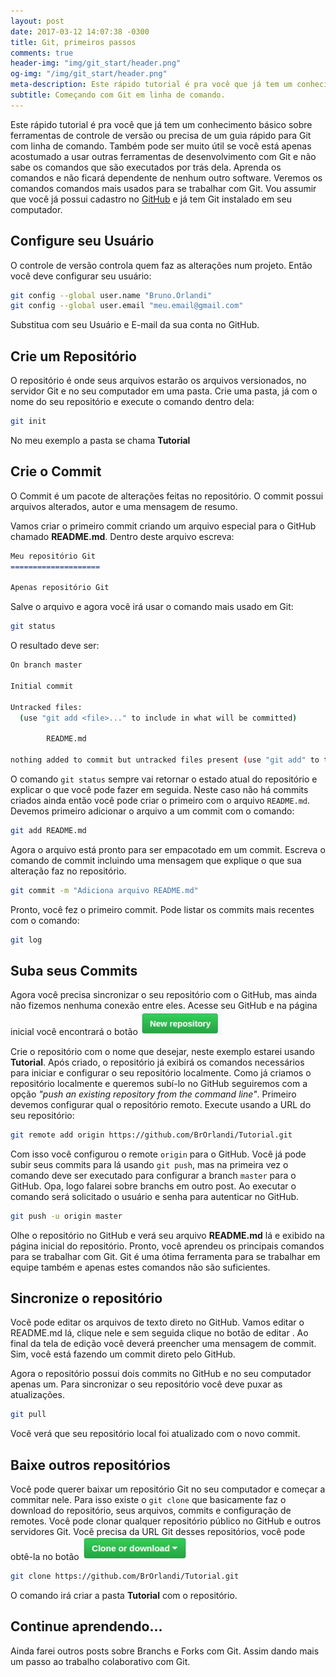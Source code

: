 ```yaml
---
layout: post
date: 2017-03-12 14:07:38 -0300
title: Git, primeiros passos
comments: true
header-img: "img/git_start/header.png"
og-img: "/img/git_start/header.png"
meta-description: Este rápido tutorial é pra você que já tem um conhecimento básico sobre ferramentas de controle de versão ou precisa de um guia rápido para Git com linha de comando.
subtitle: Começando com Git em linha de comando.
---
```


Este rápido tutorial é pra você que já tem um conhecimento básico sobre ferramentas de controle de versão ou precisa de um guia rápido para Git com linha de comando.
Também pode ser muito útil se você está apenas acostumado a usar outras ferramentas de desenvolvimento com Git e não sabe os comandos que são executados por trás dela. Aprenda os comandos e não ficará dependente de nenhum outro software.
Veremos os comandos comandos mais usados para se trabalhar com Git. Vou assumir que você já possui cadastro no [GitHub](https://github.com/) e já tem Git instalado em seu computador.

## Configure seu Usuário

O controle de versão controla quem faz as alterações num projeto. Então você deve configurar seu usuário:

```sh
git config --global user.name "Bruno.Orlandi"
git config --global user.email "meu.email@gmail.com"
```

Substitua com seu Usuário e E-mail da sua conta no GitHub. 

## Crie um Repositório

O repositório é onde seus arquivos estarão os arquivos versionados, no servidor Git e no seu computador em uma pasta.
Crie uma pasta, já com o nome do seu repositório e execute o comando dentro dela:

```sh
git init
```
No meu exemplo a pasta se chama **Tutorial**

## Crie o Commit

O Commit é um pacote de alterações feitas no repositório. O commit possui arquivos alterados, autor e uma mensagem de resumo.

Vamos criar o primeiro commit criando um arquivo especial para o GitHub chamado **README.md**. Dentro deste arquivo escreva:

```markdown
Meu repositório Git
====================

Apenas repositório Git

```

Salve o arquivo e agora você irá usar o comando mais usado em Git:

```sh
git status
```

O resultado deve ser:

```sh
On branch master

Initial commit

Untracked files:
  (use "git add <file>..." to include in what will be committed)

        README.md

nothing added to commit but untracked files present (use "git add" to track)
```

O comando `git status` sempre vai retornar o estado atual do repositório e explicar o que você pode fazer em seguida. 
Neste caso não há commits criados ainda então você pode criar o primeiro com o arquivo `README.md`.
Devemos primeiro adicionar o arquivo a um commit com o comando:

```sh
git add README.md
```

Agora o arquivo está pronto para ser empacotado em um commit.
Escreva o comando de commit incluindo uma mensagem que explique o que sua alteração faz no repositório.

```sh
git commit -m "Adiciona arquivo README.md"
```

Pronto, você fez o primeiro commit. Pode listar os commits mais recentes com o comando:

```sh
git log
```

## Suba seus Commits

Agora você precisa sincronizar o seu repositório com o GitHub, mas ainda não fizemos nenhuma conexão entre eles.
Acesse seu GitHub e na página inicial você encontrará o botão <img src="/img/git_start/newrepo.png" class="inline" width="130px"/>

Crie o repositório com o nome que desejar, neste exemplo estarei usando **Tutorial**.
Após criado, o repositório já exibirá os comandos necessários para iniciar e configurar o seu repositório localmente.
Como já criamos o repositório localmente e queremos subí-lo no GitHub seguiremos com a opção *"push an existing repository from the command line"*.
Primeiro devemos configurar qual o repositório remoto. Execute usando a URL do seu repositório:

```sh
git remote add origin https://github.com/BrOrlandi/Tutorial.git
```
Com isso você configurou o remote `origin` para o GitHub. Você já pode subir seus commits para lá usando `git push`, mas na primeira vez o comando deve ser executado para configurar a branch `master` para o GitHub. Opa, logo falarei sobre branchs em outro post. Ao executar o comando será solicitado o usuário e senha para autenticar no GitHub.

```sh
git push -u origin master
```

Olhe o repositório no GitHub e verá seu arquivo **README.md** lá e exibido na página inicial do repositório.
Pronto, você aprendeu os principais comandos para se trabalhar com Git. Git é uma ótima ferramenta para se trabalhar em equipe também e apenas estes comandos não são suficientes.

## Sincronize o repositório

Você pode editar os arquivos de texto direto no GitHub. Vamos editar o README.md lá, clique nele e sem seguida clique no botão de editar <i class="fa fa-pencil"></i>.
Ao final da tela de edição você deverá preencher uma mensagem de commit. Sim, você está fazendo um commit direto pelo GitHub.

Agora o repositório possui dois commits no GitHub e no seu computador apenas um. Para sincronizar o seu repositório você deve puxar as atualizações.

```sh
git pull
```
Você verá que seu repositório local foi atualizado com o novo commit.

## Baixe outros repositórios

Você pode querer baixar um repositório Git no seu computador e começar a commitar nele. Para isso existe o `git clone` que basicamente faz o download do repositório, seus arquivos, commits e configuração de remotes. Você pode clonar qualquer repositório público no GitHub e outros servidores Git. Você precisa da URL Git desses repositórios, você pode obtê-la no botão <img src="/img/git_start/clone.png" class="inline" width="170px"/>

```sh
git clone https://github.com/BrOrlandi/Tutorial.git
```

O comando irá criar a pasta **Tutorial** com o repositório.

## Continue aprendendo...

Ainda farei outros posts sobre Branchs e Forks com Git. 
Assim dando mais um passo ao trabalho colaborativo com Git.